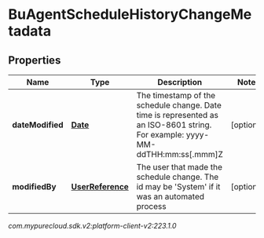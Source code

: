 # BuAgentScheduleHistoryChangeMetadata


## Properties

| Name | Type | Description | Notes |
| ------------ | ------------- | ------------- | ------------- |
| **dateModified** | [**Date**](Date) | The timestamp of the schedule change. Date time is represented as an ISO-8601 string. For example: yyyy-MM-ddTHH:mm:ss[.mmm]Z |  [optional] |
| **modifiedBy** | [**UserReference**](UserReference) | The user that made the schedule change. The id may be 'System' if it was an automated process |  [optional] |




_com.mypurecloud.sdk.v2:platform-client-v2:223.1.0_
